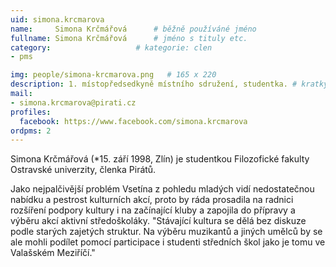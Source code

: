 ```yaml
---
uid: simona.krcmarova
name:     Simona Krčmářová  	# běžně používáné jméno
fullname: Simona Krčmářová  	# jméno s tituly etc.
category:                   # kategorie: clen
- pms

img: people/simona-krcmarova.png   # 165 x 220
description: 1. místopředsedkyně místního sdružení, studentka. # kratký popis, max 160 znaků
mail:
- simona.krcmarova@pirati.cz
profiles:
  facebook: https://www.facebook.com/simona.krcmarova
ordpms: 2
---
```


Simona Krčmářová (*15. září 1998, Zlín) je studentkou Filozofické fakulty Ostravské univerzity, členka Pirátů.

Jako nejpalčivější problém Vsetína z pohledu mladých vidí nedostatečnou nabídku a pestrost kulturních akcí, proto by ráda prosadila na radnici rozšíření podpory kultury i na začínající kluby a zapojila do přípravy a výběru akcí aktivní středoškoláky. "Stávající kultura se dělá bez diskuze podle starých zajetých struktur. Na výběru muzikantů a jiných umělců by se ale mohli podílet pomocí participace i studenti středních škol jako je tomu ve Valašském Meziříčí."
